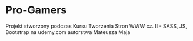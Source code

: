 # Pro-Gamers
Projekt stworzony podczas Kursu Tworzenia Stron WWW cz. II - SASS, JS, Bootstrap na udemy.com autorstwa Mateusza Maja

